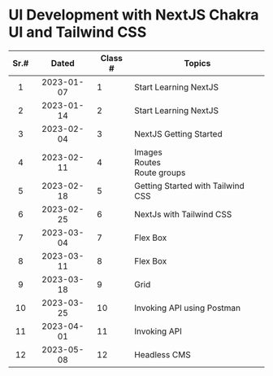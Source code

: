 # UI Development with NextJS Chakra UI and Tailwind CSS

| Sr.# |   Dated    | Class # | Topics                               |
| :--: | :--------: | ------- | ------------------------------------ |
|  1   | 2023-01-07 | 1       | Start Learning NextJS                |
|  2   | 2023-01-14 | 2       | Start Learning NextJS                |
|  3   | 2023-02-04 | 3       | NextJS Getting Started               |
|  4   | 2023-02-11 | 4       | Images<br/> Routes<br/> Route groups |
|  5   | 2023-02-18 | 5       | Getting Started with Tailwind CSS    |
|  6   | 2023-02-25 | 6       | NextJs with Tailwind CSS             |
|  7   | 2023-03-04 | 7       | Flex Box                             |
|  8   | 2023-03-11 | 8       | Flex Box                             |
|  9   | 2023-03-18 | 9       | Grid                                 |
|  10  | 2023-03-25 | 10      | Invoking API using Postman           |
|  11  | 2023-04-01 | 11      | Invoking API                         |
|  12  | 2023-05-08 | 12      | Headless CMS                         |
